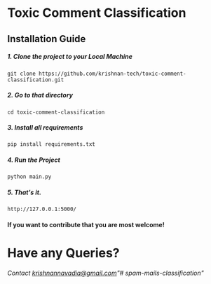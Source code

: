 # Toxic Comment Classification

## Installation Guide

##### 1. Clone the project to your Local Machine
```
git clone https://github.com/krishnan-tech/toxic-comment-classification.git
```
##### 2. Go to that directory
```
cd toxic-comment-classification
```
##### 3. Install all requirements
```
pip install requirements.txt
```
##### 4. Run the Project
```
python main.py
```
##### 5. That's it.
```
http://127.0.0.1:5000/
```

#### If you want to contribute that you are most welcome!

# Have any Queries?
###### Contact krishnannavadia@gmail.com"# spam-mails-classification" 
